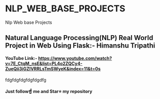 # NLP_WEB_BASE_PROJECTS
Nlp Web base Projects


## Natural Language Processing(NLP) Real World Project in Web Using Flask:- Himanshu Tripathi
#### YouTube Link:- https://www.youtube.com/watch?v=7E_CtqM_nsE&list=PL4o2ZQCy4-ZueQii3iGZIVRRLsTmSWyeK&index=11&t=0s

fdgfdgfdgfdgfdgdfg
#### Just follow☝️ me and Star⭐ my repository
#### 
